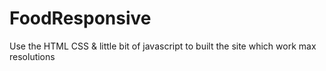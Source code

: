 # FoodResponsive
Use the HTML CSS & little bit of javascript to built the site which work max resolutions 

